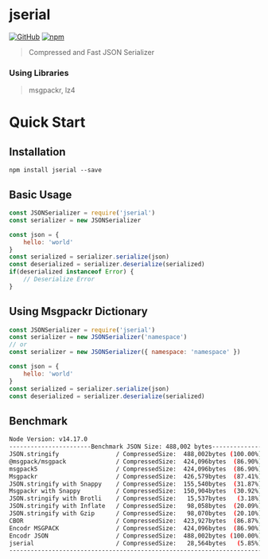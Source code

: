 
# jserial
[![GitHub](https://img.shields.io/github/license/hojin-jeong/jserial)](https://github.com/hojin-jeong/jserial/blob/master/license.md)
[![npm](https://img.shields.io/npm/v/jserial)](https://badge.fury.io/js/jserial)

> Compressed and Fast JSON Serializer

### Using Libraries
> msgpackr, lz4

# Quick Start

## Installation
```shell
npm install jserial --save
```

## Basic Usage
```javascript
const JSONSerializer = require('jserial')
const serializer = new JSONSerializer

const json = {
    hello: 'world'
}
const serialized = serializer.serialize(json)
const deserialized = serializer.deserialize(serialized)
if(deserialized instanceof Error) {
    // Deserialize Error
}
```

## Using Msgpackr Dictionary
```javascript
const JSONSerializer = require('jserial')
const serializer = new JSONSerializer('namespace')
// or
const serializer = new JSONSerializer({ namespace: 'namespace' })

const json = {
    hello: 'world'
}
const serialized = serializer.serialize(json)
const deserialized = serializer.deserialize(serialized)
```

## Benchmark
```bash
Node Version: v14.17.0
-----------------------Benchmark JSON Size: 488,002 bytes-----------------------
JSON.stringify                / CompressedSize:  488,002bytes (100.00%), Serialize:   5 ms, Deserialize:   6 ms
@msgpack/msgpack              / CompressedSize:  424,096bytes  (86.90%), Serialize:  62 ms, Deserialize:  77 ms
msgpack5                      / CompressedSize:  424,096bytes  (86.90%), Serialize: 175 ms, Deserialize:  97 ms
Msgpackr                      / CompressedSize:  426,579bytes  (87.41%), Serialize:  86 ms, Deserialize:  22 ms
JSON.stringify with Snappy    / CompressedSize:  155,540bytes  (31.87%), Serialize:  12 ms, Deserialize:  11 ms
Msgpackr with Snappy          / CompressedSize:  150,904bytes  (30.92%), Serialize:  54 ms, Deserialize:  23 ms
JSON.stringify with Brotli    / CompressedSize:   15,537bytes   (3.18%), Serialize: 364 ms, Deserialize:  12 ms
JSON.stringify with Inflate   / CompressedSize:   98,058bytes  (20.09%), Serialize:  30 ms, Deserialize:  12 ms
JSON.stringify with Gzip      / CompressedSize:   98,070bytes  (20.10%), Serialize:  30 ms, Deserialize:  12 ms
CBOR                          / CompressedSize:  423,927bytes  (86.87%), Serialize: 198 ms, Deserialize: 223 ms
Encodr MSGPACK                / CompressedSize:  424,096bytes  (86.90%), Serialize:  43 ms, Deserialize:  53 ms
Encodr JSON                   / CompressedSize:  488,002bytes (100.00%), Serialize:   6 ms, Deserialize:   7 ms
jserial                       / CompressedSize:   28,564bytes   (5.85%), Serialize:  44 ms, Deserialize:  14 ms
--------------------------------------------------------------------------------
```